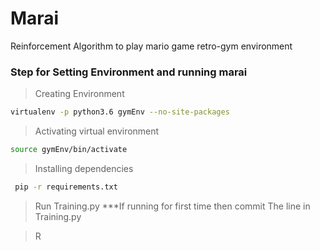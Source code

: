 # Marai

Reinforcement Algorithm to play mario game retro-gym environment

### Step for Setting Environment and running marai

>Creating Environment
```sh
virtualenv -p python3.6 gymEnv --no-site-packages 
```

>Activating virtual environment
```sh
source gymEnv/bin/activate
```

>Installing dependencies 
```sh
 pip -r requirements.txt
```
>Run Training.py
***If running for first time then commit 
The line in Training.py

>R